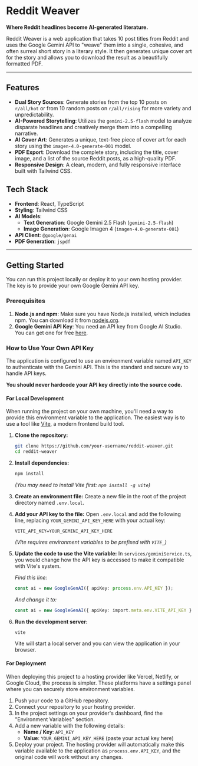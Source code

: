 # Reddit Weaver

**Where Reddit headlines become AI-generated literature.**

Reddit Weaver is a web application that takes 10 post titles from Reddit and uses the Google Gemini API to "weave" them into a single, cohesive, and often surreal short story in a literary style. It then generates unique cover art for the story and allows you to download the result as a beautifully formatted PDF.

---

## Features

-   **Dual Story Sources**: Generate stories from the top 10 posts on `r/all/hot` or from 10 random posts on `r/all/rising` for more variety and unpredictability.
-   **AI-Powered Storytelling**: Utilizes the `gemini-2.5-flash` model to analyze disparate headlines and creatively merge them into a compelling narrative.
-   **AI Cover Art**: Generates a unique, text-free piece of cover art for each story using the `imagen-4.0-generate-001` model.
-   **PDF Export**: Download the complete story, including the title, cover image, and a list of the source Reddit posts, as a high-quality PDF.
-   **Responsive Design**: A clean, modern, and fully responsive interface built with Tailwind CSS.

## Tech Stack

-   **Frontend**: React, TypeScript
-   **Styling**: Tailwind CSS
-   **AI Models**:
    -   **Text Generation**: Google Gemini 2.5 Flash (`gemini-2.5-flash`)
    -   **Image Generation**: Google Imagen 4 (`imagen-4.0-generate-001`)
-   **API Client**: `@google/genai`
-   **PDF Generation**: `jspdf`

---

## Getting Started

You can run this project locally or deploy it to your own hosting provider. The key is to provide your own Google Gemini API key.

### Prerequisites

1.  **Node.js and npm**: Make sure you have Node.js installed, which includes npm. You can download it from [nodejs.org](https://nodejs.org/).
2.  **Google Gemini API Key**: You need an API key from Google AI Studio. You can get one for free [here](https://aistudio.google.com/app/apikey).

### How to Use Your Own API Key

The application is configured to use an environment variable named `API_KEY` to authenticate with the Gemini API. This is the standard and secure way to handle API keys.

**You should never hardcode your API key directly into the source code.**

#### For Local Development

When running the project on your own machine, you'll need a way to provide this environment variable to the application. The easiest way is to use a tool like [Vite](https://vitejs.dev/), a modern frontend build tool.

1.  **Clone the repository:**
    ```bash
    git clone https://github.com/your-username/reddit-weaver.git
    cd reddit-weaver
    ```

2.  **Install dependencies:**
    ```bash
    npm install
    ```
    *(You may need to install Vite first: `npm install -g vite`)*

3.  **Create an environment file:**
    Create a new file in the root of the project directory named `.env.local`.

4.  **Add your API key to the file:**
    Open `.env.local` and add the following line, replacing `YOUR_GEMINI_API_KEY_HERE` with your actual key:
    ```
    VITE_API_KEY=YOUR_GEMINI_API_KEY_HERE
    ```
    *(Vite requires environment variables to be prefixed with `VITE_`)*

5.  **Update the code to use the Vite variable:**
    In `services/geminiService.ts`, you would change how the API key is accessed to make it compatible with Vite's system.
    
    *Find this line:*
    ```typescript
    const ai = new GoogleGenAI({ apiKey: process.env.API_KEY });
    ```
    *And change it to:*
    ```typescript
    const ai = new GoogleGenAI({ apiKey: import.meta.env.VITE_API_KEY });
    ```

6.  **Run the development server:**
    ```bash
    vite
    ```
    Vite will start a local server and you can view the application in your browser.

#### For Deployment

When deploying this project to a hosting provider like Vercel, Netlify, or Google Cloud, the process is simpler. These platforms have a settings panel where you can securely store environment variables.

1.  Push your code to a GitHub repository.
2.  Connect your repository to your hosting provider.
3.  In the project settings on your provider's dashboard, find the "Environment Variables" section.
4.  Add a new variable with the following details:
    -   **Name / Key**: `API_KEY`
    -   **Value**: `YOUR_GEMINI_API_KEY_HERE` (paste your actual key here)
5.  Deploy your project. The hosting provider will automatically make this variable available to the application as `process.env.API_KEY`, and the original code will work without any changes.
